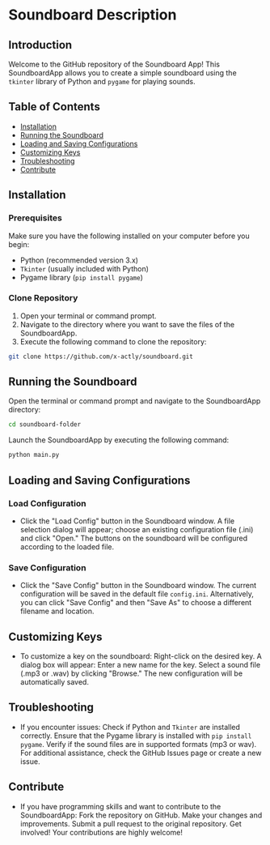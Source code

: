 # Soundboard Description



## Introduction

Welcome to the GitHub repository of the Soundboard App! This SoundboardApp allows you to create a simple soundboard using the `tkinter` library of Python and `pygame` for playing sounds.

## Table of Contents

- [Installation](#installation)
- [Running the Soundboard](#running-the-soundboard)
- [Loading and Saving Configurations](#loading-and-saving-configurations)
- [Customizing Keys](#customizing-keys)
- [Troubleshooting](#troubleshooting)
- [Contribute](#contribute)

## Installation

### Prerequisites

Make sure you have the following installed on your computer before you begin:

- Python (recommended version 3.x)
- `Tkinter` (usually included with Python)
- Pygame library (`pip install pygame`)

### Clone Repository

1. Open your terminal or command prompt.
2. Navigate to the directory where you want to save the files of the SoundboardApp.
3. Execute the following command to clone the repository:

```bash
git clone https://github.com/x-actly/soundboard.git
```

## Running the Soundboard

Open the terminal or command prompt and navigate to the SoundboardApp directory:

```bash
cd soundboard-folder
```

Launch the SoundboardApp by executing the following command:

```bash
python main.py
```

## Loading and Saving Configurations

### Load Configuration

- Click the "Load Config" button in the Soundboard window.
  A file selection dialog will appear; choose an existing configuration file (.ini) and click "Open."
  The buttons on the soundboard will be configured according to the loaded file.

### Save Configuration

- Click the "Save Config" button in the Soundboard window.
  The current configuration will be saved in the default file `config.ini`.
  Alternatively, you can click "Save Config" and then "Save As" to choose a different filename and location.

## Customizing Keys

- To customize a key on the soundboard:
  Right-click on the desired key.
  A dialog box will appear:
  Enter a new name for the key.
  Select a sound file (.mp3 or .wav) by clicking "Browse."
  The new configuration will be automatically saved.

## Troubleshooting

- If you encounter issues:
  Check if Python and `Tkinter` are installed correctly.
  Ensure that the Pygame library is installed with `pip install pygame`.
  Verify if the sound files are in supported formats (mp3 or wav).
  For additional assistance, check the GitHub Issues page or create a new issue.

## Contribute

- If you have programming skills and want to contribute to the SoundboardApp:
  Fork the repository on GitHub.
  Make your changes and improvements.
  Submit a pull request to the original repository.
  Get involved! Your contributions are highly welcome!

